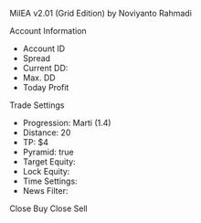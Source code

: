 MilEA v2.01 (Grid Edition)
by Noviyanto Rahmadi

Account Information
- Account ID
- Spread
- Current DD: 
- Max. DD
- Today Profit

Trade Settings
- Progression: Marti (1.4)
- Distance: 20
- TP: $4
- Pyramid: true
- Target Equity: 
- Lock Equity: 
- Time Settings: 
- News Filter: 



Close Buy 		Close Sell








